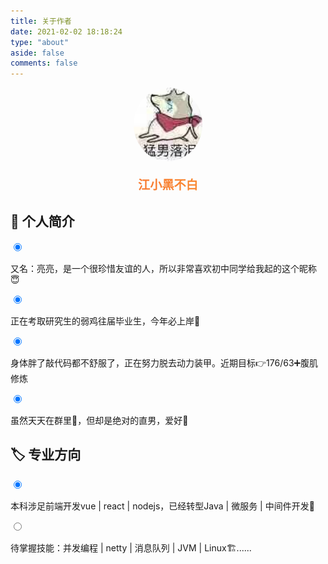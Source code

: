```yaml
---
title: 关于作者
date: 2021-02-02 18:18:24
type: "about"
aside: false
comments: false
---
```


<div>
    <center>
        <img src="/img/avatar.jpg" style="width:110px;height:auto;border-radius:50%;"/>
    </center>
    <center style="font-size:1.2rem;background-image:linear-gradient(92deg,#f35626 0,#feab3a 100%);-webkit-background-clip:text;-webkit-text-fill-color:transparent;font-family:YouYuan;font-weight:bold; margin-top:20px;">
        <p>江小黑不白</p>
    </center>
</div>

## 🤡 个人简介

<div class="checkbox blue">
  <input type="radio" checked/>
  <p>又名：亮亮，是一个很珍惜友谊的人，所以非常喜欢初中同学给我起的这个昵称😇</p>
</div>
<div class="checkbox blue">
  <input type="radio" checked/>
  <p>正在考取研究生的弱鸡往届毕业生，今年必上岸💪</p>
</div>
<div class="checkbox blue">
  <input type="radio" checked/>
  <p>身体胖了敲代码都不舒服了，正在努力脱去动力装甲。近期目标👉176/63➕腹肌修炼</p>
</div>
<div class="checkbox blue">
  <input type="radio" checked/>
  <p>虽然天天在群里🤺，但却是绝对的直男，爱好👧</p>
</div>

## 🏷️ 专业方向

<div class="checkbox yellow">
  <input type="radio" checked/>
  <p>本科涉足前端开发vue | react | nodejs，已经转型Java | 微服务 | 中间件开发👋</p>
</div>
<div class="checkbox yellow">
  <input type="radio"/>
  <p>待掌握技能：并发编程 | netty | 消息队列 | JVM | Linux🏗️......</p>
</div>